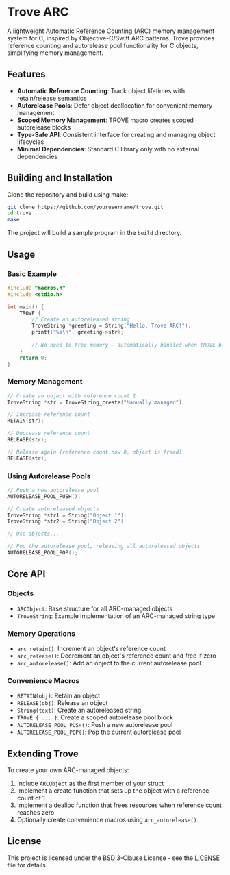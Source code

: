 # Trove ARC

A lightweight Automatic Reference Counting (ARC) memory management system for C, inspired by Objective-C/Swift ARC patterns. Trove provides reference counting and autorelease pool functionality for C objects, simplifying memory management.

## Features

- **Automatic Reference Counting**: Track object lifetimes with retain/release semantics
- **Autorelease Pools**: Defer object deallocation for convenient memory management
- **Scoped Memory Management**: TROVE macro creates scoped autorelease blocks
- **Type-Safe API**: Consistent interface for creating and managing object lifecycles
- **Minimal Dependencies**: Standard C library only with no external dependencies

## Building and Installation

Clone the repository and build using make:

```bash
git clone https://github.com/yourusername/trove.git
cd trove
make
```

The project will build a sample program in the `build` directory.

## Usage

### Basic Example

```c
#include "macros.h"
#include <stdio.h>

int main() {
    TROVE {
        // Create an autoreleased string
        TroveString *greeting = String("Hello, Trove ARC!");
        printf("%s\n", greeting->str);
        
        // No need to free memory - automatically handled when TROVE block ends
    }
    return 0;
}
```

### Memory Management

```c
// Create an object with reference count 1
TroveString *str = TroveString_create("Manually managed");

// Increase reference count
RETAIN(str);

// Decrease reference count
RELEASE(str);

// Release again (reference count now 0, object is freed)
RELEASE(str);
```

### Using Autorelease Pools

```c
// Push a new autorelease pool
AUTORELEASE_POOL_PUSH();

// Create autoreleased objects
TroveString *str1 = String("Object 1");
TroveString *str2 = String("Object 2");

// Use objects...

// Pop the autorelease pool, releasing all autoreleased objects
AUTORELEASE_POOL_POP();
```

## Core API

### Objects

- `ARCObject`: Base structure for all ARC-managed objects
- `TroveString`: Example implementation of an ARC-managed string type

### Memory Operations

- `arc_retain()`: Increment an object's reference count
- `arc_release()`: Decrement an object's reference count and free if zero
- `arc_autorelease()`: Add an object to the current autorelease pool

### Convenience Macros

- `RETAIN(obj)`: Retain an object
- `RELEASE(obj)`: Release an object
- `String(text)`: Create an autoreleased string
- `TROVE { ... }`: Create a scoped autorelease pool block
- `AUTORELEASE_POOL_PUSH()`: Push a new autorelease pool
- `AUTORELEASE_POOL_POP()`: Pop the current autorelease pool

## Extending Trove

To create your own ARC-managed objects:

1. Include `ARCObject` as the first member of your struct
2. Implement a create function that sets up the object with a reference count of 1
3. Implement a dealloc function that frees resources when reference count reaches zero
4. Optionally create convenience macros using `arc_autorelease()`

## License

This project is licensed under the BSD 3-Clause License - see the [LICENSE](LICENSE) file for details.
